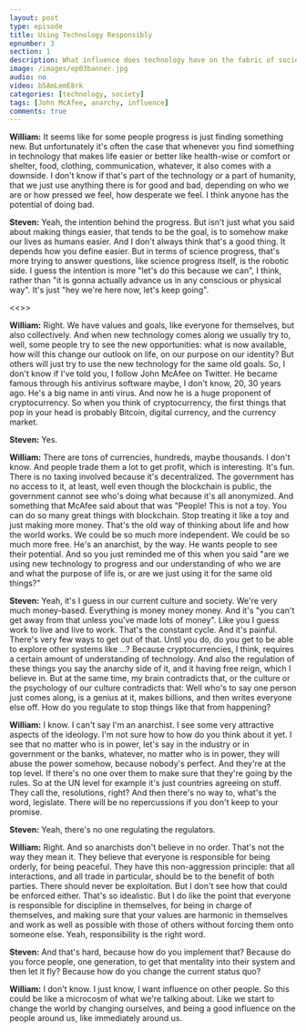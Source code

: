 ```yaml
---
layout: post
type: episode
title: Using Technology Responsibly
epnumber: 3
section: 1
description: What influence does technology have on the fabric of society? Is it a curse or an opportunity for progress? Today William and Steven discuss the effects that artificial has had and might yet have, the dangers and how to ensure that life with machines runs harmoniously with common values.
image: /images/ep03banner.jpg
audio: no
video: b5AmLemE8rk
categories: [technology, society]
tags: [John McAfee, anarchy, influence]
comments: true
---
```

<p><b>William:</b> 
It seems like for some people
progress is just finding something new.
But unfortunately it's often the case
that whenever you find something
in technology that makes life easier or
better like health-wise or comfort or
shelter, food, clothing, communication,
whatever, it also comes with a downside.
I don't know if that's part of the
technology or a part of humanity, that we
just use anything there is for good and
bad, depending on who we are or how
pressed we feel, how desperate we feel. I
think anyone has the potential of doing
bad.</p>

<p><b>Steven:</b> 
Yeah, the intention
behind the progress. But isn't just what
you said about making things easier,
that tends to be the goal, is to somehow
make our lives as humans easier. And
I don't always think that's a good thing.
It depends how you define easier.
But in terms of science progress,
that's more trying to answer questions,
like science progress itself, is the
robotic side. I guess the intention
is more "let's do this
because we can", I think, rather than "it is
gonna actually advance us in any
conscious or physical way". It's just "hey
we're here now, let's keep going".</p>

<<<John McAfee>>>

<p><b>William:</b> 
Right. We have values and goals, like
everyone for themselves, but also
collectively. And when new technology
comes along we usually try to, well, some
people try to see the new opportunities:
what is now available, how will this
change our outlook on life, on our
purpose on our identity? But others will
just try to use the new technology for
the same old goals. So, I don't know if
I've told you, I follow John McAfee on
Twitter. He became
famous through his antivirus software
maybe, I don't know, 20, 30 years ago.
He's a big name in anti virus. And now he
is a huge proponent of cryptocurrency.
So when you think of cryptocurrency,
the first things that pop in your
head is probably Bitcoin, digital
currency, and the currency market.</p>

<p><b>Steven:</b> 
Yes.</p>

<p><b>William:</b> 
There are tons of currencies, hundreds,
maybe thousands. I don't know. And people
trade them a lot to get profit, which is
interesting. It's fun.
There is no taxing involved because it's
decentralized. The government has no
access to it, at least, well even though
the blockchain is public, the
government cannot see who's doing what
because it's all anonymized.
And something that McAfee said about
that was "People! This is not a toy. You
can do so many great things with
blockchain. Stop treating it like a
toy and just making more money. That's
the old way of thinking about life and
how the world works. We could be so much
more independent. We could be so much
more free. He's an anarchist, by the way.
He wants people to see their potential.
And so
you just reminded me of this when you
said "are we using new technology to
progress and our understanding of who we
are and what the purpose of life is, or
are we just using it for the same old
things?"</p>

<p><b>Steven:</b> 
Yeah, it's I guess in our
current culture and society. We're very much
money-based. Everything is
money money money. And it's "you can't get
away from that unless you've made lots
of money". Like you I guess work to live
and live to work. That's the constant
cycle. And it's painful. There's very few ways to get out of that.
Until you do, do you get to be able
to explore other systems like ...?
Because cryptocurrencies, I think,
requires a certain amount of
understanding of technology. And also
the regulation of these things 
you say the anarchy side of it, and
it having free reign, which I believe in.
But at the same time, my brain contradicts
that, or the culture or the psychology of
our culture contradicts that: Well who's
to say one person just comes along, is
a genius at it, makes billions, and then
writes everyone else off.
How do you regulate to stop things
like that from happening?</p>

<p><b>William:</b> 
I know. I can't say I'm an
anarchist. I see some very attractive
aspects of the ideology. I'm
not sure how to how do you think about
it yet. I see that no matter who is in
power, let's say in the industry or in
government or the banks, whatever, no
matter who is in power, they will
abuse the power somehow, because nobody's
perfect. And they're at the top level.
If there's no one
over them to make sure that they're
going by the rules. So at the UN level
for example it's just countries agreeing
on stuff. They call the, resolutions, right?
And then there's no way to, what's the
word, legislate. There will be no
repercussions if you don't keep to your
promise.</p>

<p><b>Steven:</b> 
Yeah, there's no one regulating
the regulators.</p>

<p><b>William:</b> 
Right. And so anarchists don't
believe in no order. That's not the way
they mean it. They believe that everyone
is responsible for being orderly, for
being peaceful. They have this
non-aggression principle: that all
interactions, and all trade in particular,
should be to the benefit of both parties.
There should never be exploitation.
But I don't see how that could be
enforced either. That's so idealistic.
But I do like the point that
everyone is responsible for discipline
in themselves, for being in charge of
themselves, and making sure that your
values are harmonic in themselves and
work as well as possible with those of
others without forcing
them onto someone else. Yeah, responsibility is the right word.</p>

<p><b>Steven:</b> 
And
that's hard, because how do you implement
that? Because do you force people, one
generation, to get that mentality into
their system and then let it fly?
Because how do you change
the current status quo?</p>

<p><b>William:</b> 
I don't know. I
just know, I want influence on other
people. So this could be
like a microcosm of what we're talking
about. Like we start to change the world
by changing ourselves, and being a
good influence on the people around us,
like immediately around us.</p>